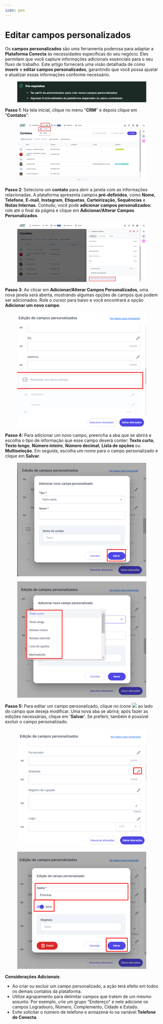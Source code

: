 ```yaml
---
icon: pen
---
```


# Editar campos personalizados

Os **campos personalizados** são uma ferramenta poderosa para adaptar a **Plataforma Conecta** às necessidades específicas do seu negócio. Eles permitem que você capture informações adicionais essenciais para o seu fluxo de trabalho. Este artigo fornecerá uma visão detalhada de como **inserir** e **editar campos personalizados**, garantindo que você possa ajustar e atualizar essas informações conforme necessário.

<figure><img src="../../../.gitbook/assets/image (27).png" alt=""><figcaption></figcaption></figure>

**Passo 1**: Na tela inicial, clique no menu "**CRM**" e depois clique em "**Contatos**".

<figure><img src="../../../.gitbook/assets/Passo 1 (4).jpg" alt=""><figcaption></figcaption></figure>

**Passo 2**: Selecione um **contato** para abrir a janela com as informações relacionadas. A plataforma apresenta campos **pré-definidos**, como **Nome**, **Telefone**, **E-mail**, **Instagram**, **Etiquetas**, **Carteirização**, **Sequências** e **Notas Internas**. Contudo, você pode **adicionar campos personalizados**: role até o final da página e clique em **Adicionar/Alterar Campos Personalizados**.

<figure><img src="../../../.gitbook/assets/Passo 2 (3).jpg" alt=""><figcaption></figcaption></figure>

**Passo 3**: Ao clicar em **Adicionar/Alterar Campos Personalizados**, uma nova janela será aberta, mostrando algumas opções de campos que podem ser adicionados. Role o cursor para baixo e você encontrará a opção **Adicionar um novo campo**.

<figure><img src="../../../.gitbook/assets/image (30).png" alt=""><figcaption></figcaption></figure>

**Passo 4:** Para adicionar um novo campo, preencha a aba que se abrirá e escolha o tipo de informação que esse campo deverá conter: **Texto curto**, **Texto longo**, **Número inteiro**, **Número decimal**, **Lista de opções** ou **Multiseleção**. Em seguida, escolha um nome para o campo personalizado e clique em **Salvar**.

<figure><img src="../../../.gitbook/assets/image (31).png" alt=""><figcaption></figcaption></figure>

<figure><img src="../../../.gitbook/assets/image (32).png" alt=""><figcaption></figcaption></figure>

**Passo 5:** Para editar um campo personalizado, clique no ícone ![](https://docs.helena.app/~gitbook/image?url=https%3A%2F%2F3176979156-files.gitbook.io%2F%7E%2Ffiles%2Fv0%2Fb%2Fgitbook-x-prod.appspot.com%2Fo%2Fspaces%252F3HTAyLM7hzj1t6Nt4ii2%252Fuploads%252FEcGo5OYrqAMHNubxpjSa%252F5.png%3Falt%3Dmedia\&width=300\&dpr=4\&quality=100\&sign=b6f3caa8\&sv=2) ao lado do campo que deseja modificar. Uma nova aba se abrirá; após fazer as edições necessárias, clique em '**Salvar**'. Se preferir, também é possível excluir o campo personalizado.

<figure><img src="../../../.gitbook/assets/image (33).png" alt=""><figcaption></figcaption></figure>

<figure><img src="../../../.gitbook/assets/image (34).png" alt=""><figcaption></figcaption></figure>

**Considerações Adicionais**:

* Ao criar ou excluir um campo personalizado, a ação terá efeito em todos os demais contatos da plataforma.
* Utilize agrupamento para delimitar campos que tratem de um mesmo assunto. Por exemplo, crie um grupo "Endereço" e nele adicione os campos Logradouro, Número, Complemento, Cidade e Estado.
* Evite solicitar o número de telefone e armazená-lo na variável **Telefone do Conecta**.
